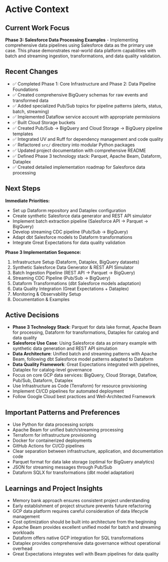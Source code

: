 # Active Context

## Current Work Focus

**Phase 3: Salesforce Data Processing Examples** - Implementing comprehensive data pipelines using Salesforce data as the primary use case. This phase demonstrates real-world data platform capabilities with batch and streaming ingestion, transformations, and data quality validation.

## Recent Changes

- ✅ Completed Phase 1: Core Infrastructure and Phase 2: Data Pipeline Foundations
- ✅ Created comprehensive BigQuery schemas for raw events and transformed data
- ✅ Added specialized Pub/Sub topics for pipeline patterns (alerts, status, batch, streaming)
- ✅ Implemented Dataflow service account with appropriate permissions
- ✅ Built Cloud Storage buckets
- ✅ Created Pub/Sub → BigQuery and Cloud Storage → BigQuery pipeline templates
- ✅ Integrated UV and Ruff for dependency management and code quality
- ✅ Refactored `src/` directory into modular Python packages
- ✅ Updated project documentation with comprehensive README
- ✅ Defined Phase 3 technology stack: Parquet, Apache Beam, Dataform, Dataplex
- ✅ Created detailed implementation roadmap for Salesforce data processing

## Next Steps

**Immediate Priorities:**

- Set up Dataform repository and Dataplex configuration
- Create synthetic Salesforce data generator and REST API simulator
- Implement batch extraction pipeline (Salesforce API → Parquet → BigQuery)
- Develop streaming CDC pipeline (Pub/Sub → BigQuery)
- Adapt dbt Salesforce models to Dataform transformations
- Integrate Great Expectations for data quality validation

**Phase 3 Implementation Sequence:**

1. Infrastructure Setup (Dataform, Dataplex, BigQuery datasets)
2. Synthetic Salesforce Data Generator & REST API Simulator
3. Batch Ingestion Pipeline (REST API → Parquet → BigQuery)
4. Streaming CDC Pipeline (Pub/Sub → BigQuery)
5. Dataform Transformations (dbt Salesforce models adaptation)
6. Data Quality Integration (Great Expectations + Dataplex)
7. Monitoring & Observability Setup
8. Documentation & Examples

## Active Decisions

- **Phase 3 Technology Stack**: Parquet for data lake format, Apache Beam for processing, Dataform for transformations, Dataplex for catalog and data quality
- **Salesforce Use Case**: Using Salesforce data as primary example with synthetic data generation and REST API simulation
- **Data Architecture**: Unified batch and streaming patterns with Apache Beam, following dbt Salesforce model patterns adapted to Dataform
- **Data Quality Framework**: Great Expectations integrated with pipelines, Dataplex for catalog-level governance
- Focus on core GCP data services: BigQuery, Cloud Storage, Dataflow, Pub/Sub, Dataform, Dataplex
- Use Infrastructure as Code (Terraform) for resource provisioning
- Implement CI/CD pipelines for automated deployment
- Follow Google Cloud best practices and Well-Architected Framework

## Important Patterns and Preferences

- Use Python for data processing scripts
- Apache Beam for unified batch/streaming processing
- Terraform for infrastructure provisioning
- Docker for containerized deployments
- GitHub Actions for CI/CD pipelines
- Clear separation between infrastructure, application, and documentation code
- Parquet format for data lake storage (optimal for BigQuery analytics)
- JSON for streaming messages through Pub/Sub
- Dataform SQLX for transformations (dbt model adaptation)

## Learnings and Project Insights

- Memory bank approach ensures consistent project understanding
- Early establishment of project structure prevents future refactoring
- GCP data platform requires careful consideration of data lifecycle management
- Cost optimization should be built into architecture from the beginning
- Apache Beam provides excellent unified model for batch and streaming workloads
- Dataform offers native GCP integration for SQL transformations
- Dataplex provides comprehensive data governance without operational overhead
- Great Expectations integrates well with Beam pipelines for data quality
